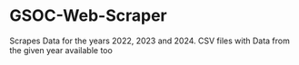 # GSOC-Web-Scraper
Scrapes Data for the years 2022, 2023 and 2024.
CSV files with Data from the given year available too
